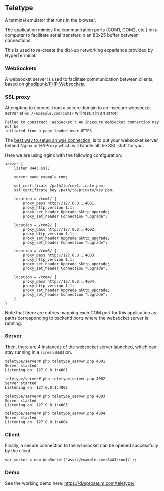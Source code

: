 ## Teletype

A terminal emulator that runs in the browser.

The application mimics the communication ports (COM1, COM2, etc.) on a computer to facilitate serial transfers in an 80x25 buffer between connections.

This is used to re-create the dial-up networking experience provided by HyperTerminal.

### WebSockets

A websocket server is used to facilitate communication between clients, based on [ghedipunk/PHP-Websockets](https://github.com/ghedipunk/PHP-Websockets).

### SSL proxy

Attempting to connect from a secure domain to an insecure websocket server at `ws://example.com/com1/` will result in an error:

```
Failed to construct 'WebSocket': An insecure WebSocket connection may not be
initiated from a page loaded over HTTPS.
```

The [best way to setup an wss connection](https://stackoverflow.com/a/19274712), is to put your websocket server behind Nginx or HAProxy which will handle all the SSL stuff for you.

Here we are using nginx with the following configuration:

```
server {
    listen 8443 ssl;

    server_name example.com;

    ssl_certificate /path/to/certificate.pem;
    ssl_certificate_key /path/to/private/key.pem;

    location = /com1/ {
        proxy_pass http://127.0.0.1:4001;
        proxy_http_version 1.1;
        proxy_set_header Upgrade $http_upgrade;
        proxy_set_header Connection "upgrade";

    location = /com2/ {
        proxy_pass http://127.0.0.1:4002;
        proxy_http_version 1.1;
        proxy_set_header Upgrade $http_upgrade;
        proxy_set_header Connection "upgrade";

    location = /com3/ {
        proxy_pass http://127.0.0.1:4003;
        proxy_http_version 1.1;
        proxy_set_header Upgrade $http_upgrade;
        proxy_set_header Connection "upgrade";

    location = /com4/ {
        proxy_pass http://127.0.0.1:4004;
        proxy_http_version 1.1;
        proxy_set_header Upgrade $http_upgrade;
        proxy_set_header Connection "upgrade";
    }
}
```

Note that there are entries mapping each COM port for this application as paths corresponding to backend ports where the websocket server is running.

### Server

Then, there are 4 instances of the websocket server launched, which can stay running in a `screen` session.

```
teletype/server# php teletype_server.php 4001
Server started
Listening on: 127.0.0.1:4001

teletype/server# php teletype_server.php 4002
Server started
Listening on: 127.0.0.1:4002

teletype/server# php teletype_server.php 4003
Server started
Listening on: 127.0.0.1:4003

teletype/server# php teletype_server.php 4004
Server started
Listening on: 127.0.0.1:4004
```

### Client

Finally, a secure connection to the websocket can be opened successfully by the client.

```
var socket = new WebSocket('wss://example.com:8443/com1/');
```

### Demo

See the working demo here: https://dysproseum.com/teletype/
